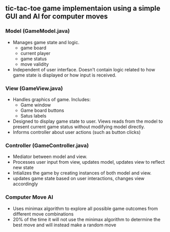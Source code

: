 ## tic-tac-toe game implementaion using a simple GUI and AI for computer moves

### Model (GameModel.java)
- Manages game state and logic.
    - game board
    - current player
    - game status
    - move validity
- Independent of user interface. Doesn't contain logic related to how game state is displayed or how input is received.  

### View (GameView.java)
- Handles graphics of game. Includes:
    - Game window
    - Game board buttons
    - Satus labels
- Designed to display game state to user. Views reads from the model to present current game status without modifying model directly.
- Informs controller about user actions (such as button clicks)

### Controller (GameController.java)
- Mediator between model and view.
- Processes user input from view, updates model, updates view to reflect new state
- Intializes the game by creating instances of both model and view.
- updates game state based on user interactions, changes view accordingly

### Computer Move AI
- Uses minimax algorithm to explore all possible game outcomes from different move combinations
- 20% of the time it will not use the minimax algorithm to determine the best move and will instead make a random move